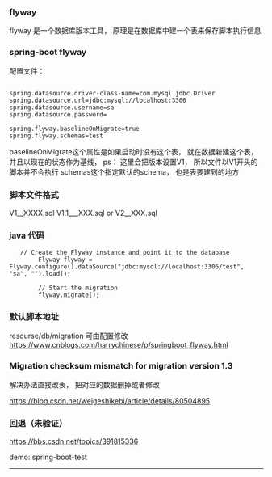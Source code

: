 ### flyway
flyway 是一个数据库版本工具，
原理是在数据库中建一个表来保存脚本执行信息
### spring-boot flyway
配置文件：
```

spring.datasource.driver-class-name=com.mysql.jdbc.Driver
spring.datasource.url=jdbc:mysql://localhost:3306
spring.datasource.username=sa
spring.datasource.password=

spring.flyway.baselineOnMigrate=true
spring.flyway.schemas=test
```
baselineOnMigrate这个属性是如果启动时没有这个表， 就在数据新建这个表， 并且以现在的状态作为基线， ps： 这里会把版本设置V1， 所以文件以V1开头的脚本并不会执行
schemas这个指定默认的schema， 也是表要建到的地方

### 脚本文件格式
V1__XXXX.sql
V1.1___XXX.sql
or V2__XXX.sql

### java 代码
```
   // Create the Flyway instance and point it to the database
        Flyway flyway = Flyway.configure().dataSource("jdbc:mysql://localhost:3306/test", "sa", "").load();

        // Start the migration
        flyway.migrate();

```
### 默认脚本地址
resourse/db/migration
可由配置修改
https://www.cnblogs.com/harrychinese/p/springboot_flyway.html

###  Migration checksum mismatch for migration version 1.3
解决办法直接改表， 把对应的数据删掉或者修改

https://blog.csdn.net/weigeshikebi/article/details/80504895


### 回退（未验证）
https://bbs.csdn.net/topics/391815336

demo: spring-boot-test

---